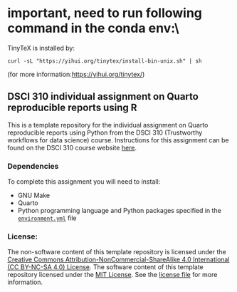 # important, need to run following command in the conda env:\\
TinyTeX is installed by:

```
curl -sL "https://yihui.org/tinytex/install-bin-unix.sh" | sh
```


(for more information:https://yihui.org/tinytex/)

## DSCI 310 individual assignment on Quarto reproducible reports using R

This is a template repository 
for the individual assignment on Quarto reproducible reports using Python
from the DSCI 310 (Trustworthy workflows for data science) course.
Instructions for this assignment can be found on the DSCI 310 course website 
[here](https://ubc-dsci.github.io/dsci-310-student/individual_assignment4).

### Dependencies

To complete this assignment you will need to install:
- GNU Make
- Quarto
- Python programming language and Python packages specified in the [`environment.yml`](environment.yml) file

### License:
The non-software content of this template repository is licensed under the 
[Creative Commons Attribution-NonCommercial-ShareAlike 4.0 International (CC BY-NC-SA 4.0) License](https://creativecommons.org/licenses/by-nc-sa/4.0/). 
The software content of this template repository licensed under the [MIT License](https://spdx.org/licenses/MIT.html). See the [license file](LICENSE.md) for more information.
